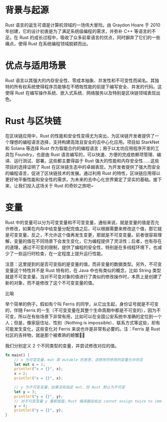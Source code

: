 # 背景与起源

Rust 语言的诞生可谓是计算机领域的一场伟大冒险。由 Graydon Hoare 于 2010 年创建，它的设计初衷是为了满足系统级编程的需求，并弥补 C++ 等语言的不足。在 Rust 的成长过程中，吸收了众多前辈语言的优点，同时摒弃了它们的一些痛点，使得 Rust 在系统编程领域脱颖而出。

# 优点与适用场景

Rust 语言以其强大的内存安全性、零成本抽象、并发性和不可变性而闻名。其独特的所有权系统使得程序员能够在不牺牲性能的前提下编写安全、并发的代码。这使得 Rust 在编写操作系统、嵌入式系统、网络服务以及特别是区块链领域表现出色。

# Rust 与区块链

在区块链应用中，Rust 的性能和安全性变得尤为突出，为区块链开发者提供了一个理想的编程语言选择，支持构建高效且安全的去中心化应用。项目如 StarkNet 和 Solana 等选择 Rust 作为智能合约的编程语言；用于以太坊应用程序开发的工具包 Foundry，也是由 Rust 语言编写的，可以快速、方便的完成依赖项管理、编译、运行测试、部署。这些都主要得益于 Rust 强大的性能和内存安全性……这些项目的选择证明了 Rust 在区块链生态中的卓越表现，为开发者提供了强大而安全的编程语言，促进了区块链技术的发展。通过利用 Rust 的特性，区块链应用得以更好地平衡性能和安全性的需求，为未来的去中心化世界奠定了坚实的基础。接下来，让我们投入这场关于 Rust 的奇妙之旅吧~

# 变量

Rust 中的变量可以分为可变变量和不可变变量，通俗来说，就是变量的值是否允许修改，如果在内存中给变量分配完值之后，可以根据需要来修改这个值，那它就是可变变量，反之，不允许这个值再发生变更，那就是不可变变量。前者很容易理解，变量的值在不同场景下会发生变化，它为编程提供了灵活性；后者，也有存在的道理，通过不可变的限制，提供了编程的安全性，特别是在多线程环境下，也减少了一些运行时检查，在一定程度上提升运行性能。

注意：这里提到的是否可变指的是变量的值，而非变量的数据类型。另外，不可变变量这个特性并不是 Rust 特有的，在 Java 中也有类似的概念，比如 String 类型就是不可变变量，当对不可变对象的值进行了类似的修改操作时，本质上是创建了新的对象，而不是修改了这个不可变变量的值。

比喻

举个简单的例子，假如有个叫 Ferris 的同学，从它出生起，身份证号就是不可变的，伴随 Ferris 的一生（不可变变量在其整个生命周期中都是不可变的），因为不可变，所以在有些场景下非常有用，比如可以在全国公安系统中准确的定位到一个人；但是，像家庭住址、性别（Nothing is impossible）、联系方式等这些，却有可能发生变化，这些变化对 Ferris 来说也许是非常有必要的。注：Ferris 是 Rust 社区的吉祥物，就是那个被煮熟的螃蟹🦀🙈

我们分别定义 2 个不同类型的变量，并尝试修改对应的值。

```rs
fn main() {
    // x 为可变变量，mut 即 mutable 的意思，该修饰符修饰的变量允许改变
    let mut x = 1;
    println!("x = {}", x); 
    x = 2;
    println!("x = {}", x);

    // y 为不可变变量，如果没有指定 mut，则 Rust 默认为不可变
    let y = 3;
    println!("y = {}", y);
    // 对不可变变量 y 重新赋值，Rust 编译器会给出 cannot assign twice to immutable variable y 的错误提示
    y = 4; 
    println!("y = {}", y);
}
```

